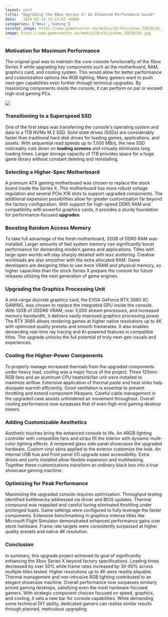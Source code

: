 ```yaml
---
layout: post
title: "Upgrading the Xbox Series X: An Enhanced Performance Guide"
date:   2024-02-14 15:13:02 +0000
categories: ['News','Gaming']
excerpt_image: https://www.gamereactor.eu/media/10/thisishow_3301023b.jpg
image: https://www.gamereactor.eu/media/10/thisishow_3301023b.jpg
---
```


### Motivation for Maximum Performance   
The original goal was to maintain the core console functionality of the Xbox Series X while upgrading key components such as the motherboard, RAM, graphics card, and cooling system. This would allow for better performance and customization options like RGB lighting. Many gamers want to push next-gen capabilities even further through technical upgrades. By maximizing components inside the console, it can perform on par or exceed high-end gaming PCs.

![](https://www.gamereactor.eu/media/10/thisishow_3301023b.jpg)
### Transitioning to a Superspeed SSD
One of the first steps was transferring the console's operating system and data to a 1TB NVMe M.2 SSD. Solid state drives (SSDs) are considerably faster than traditional hard disk drives for loading games, applications, and assets. With sequential read speeds up to 7,000 MB/s, the new SSD noticeably cuts down on **loading screens** and virtually eliminates long loading times. Larger storage capacity of 1TB provides space for a huge game library without constant deleting and reinstalling.
### Selecting a Higher-Spec Motherboard  
A premium ATX gaming motherboard was chosen to replace the stock board inside the Series X. This motherboard has more robust voltage regulation and several PCIe X16 slots to support upgraded components. The additional expansion possibilities allow for greater customization far beyond the factory configuration. With support for high-speed DDR5 RAM and compatibility with powerful graphics cards, it provides a sturdy foundation for performance-focused **upgrades**.
### Boosting Random Access Memory
To take full advantage of the fresh motherboard, 32GB of DDR5 RAM was installed. Larger amounts of fast system memory can significantly boost performance for demanding modern games and applications. Titles with large open worlds will stay sharply detailed with less stuttering. Creative workloads are also smoother with the extra allocated RAM. Game developers are designing titles to use more VRAM and physical memory, so higher capacities than the stock Series X prepare the console for future releases utilizing the next generation of game engines.
### Upgrading the Graphics Processing Unit  
A mid-range discrete graphics card, the EVGA GeForce RTX 3060 XC GAMING, was chosen to replace the integrated GPU inside the console. With 12GB of GDDR6 VRAM, over 3,000 stream processors, and increased memory bandwidth, it delivers vastly improved graphics processing power. The RTX 3060 allows rendering games at higher native resolutions up to 4K with optimized quality presets and smooth framerates. It also enables demanding real-time ray tracing and AI-powered features in compatible titles. The upgrade unlocks the full potential of truly next-gen visuals and experiences.
### Cooling the Higher-Power Components  
To properly manage increased thermals from the upgraded components under heavy load, cooling was a major focus of the project. Three 120mm RGB fans and an aluminum CPU heatsink/fan unit were installed to maximize airflow. Extensive application of thermal paste and heat sinks help dissipate warmth efficiently. Good ventilation is essential to prevent throttling and extend component lifespans. Careful cable management in the upgraded case assists unhindered air movement throughout. Overall cooling performance now surpasses that of even high-end gaming desktop towers.
### Adding Customizable Aesthetics
Aesthetic touches bring the enhanced console to life. An ARGB lighting controller with compatible fans and strips fill the interior with dynamic multi-color lighting effects. A tempered glass side panel showcases the upgraded hardware. Custom vinyl skins applied to the exterior customize the look. An internal USB hub and front panel I/O upgrade ease accessibility. Extra drives and ports installed allow flexible expansion and multitasking. Together these customizations transform an ordinary black box into a true showcase gaming machine.
### Optimizing for Peak Performance
Maximizing the upgraded console requires optimization. Throughput testing identified bottlenecks addressed via driver and BIOS updates. Thermal compound was reapplied and careful tuning eliminated throttling under prolonged loads. Game settings were configured to fully leverage the faster components. Extensive benchmarking in graphics-intense titles like Microsoft Flight Simulator demonstrated enhanced performance gains over stock hardware. Frame rate targets were consistently surpassed at higher quality presets and native 4K resolution.
### Conclusion
In summary, this upgrade project achieved its goal of significantly enhancing the Xbox Series X beyond factory specifications. Loading times decreased by over 50% while frame rates increased by 30-60% across multiple titles tested. Higher resolutions up to 4K were readily playable. Thermal management and non-intrusive RGB lighting contributed to an elegant showcase machine. Overall performance now surpasses similarly priced gaming desktops, satisfying even the most hardware-focused gamers. With strategic component choices focused on speed, graphics, and cooling, it sets a new bar for console capabilities. While demanding some technical DIY ability, dedicated gamers can realize similar results through planned, meticulous upgrading.
